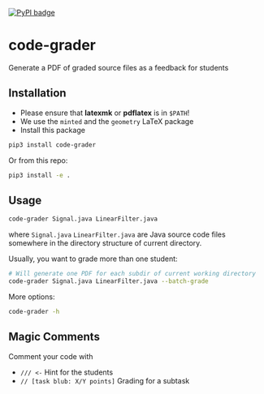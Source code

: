 [![PyPI badge](https://badge.fury.io/py/code-grader.svg )](https://badge.fury.io/py/code-grader)

# code-grader

Generate a PDF of graded source files as a feedback for students

## Installation

- Please ensure that **latexmk** or **pdflatex** is in `$PATH`!
- We use the `minted` and the `geometry` LaTeX package
- Install this package
```bash
pip3 install code-grader
```

Or from this repo:

```bash
pip3 install -e .
```

## Usage

```bash
code-grader Signal.java LinearFilter.java
```

where `Signal.java` `LinearFilter.java` are Java source code files somewhere in the directory structure of current
directory.

Usually, you want to grade more than one student:
```bash
# Will generate one PDF for each subdir of current working directory
code-grader Signal.java LinearFilter.java --batch-grade
```

More options:

```bash
code-grader -h
```

## Magic Comments

Comment your code with 

 - `/// <-` Hint for the students
 - `// [task blub: X/Y points]` Grading for a subtask
